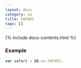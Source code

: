 ```yaml
---
layout: docs
category: ua
title: SAFARI
tags: []
---
```


{% include docs-contents.html %}

### Example
```js
var safari = $B.ua.SAFARI;
```